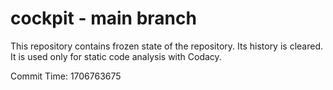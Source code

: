 # cockpit - main branch

This repository contains frozen state of the repository.
Its history is cleared. It is used only for static code
analysis with Codacy.

Commit Time: 1706763675